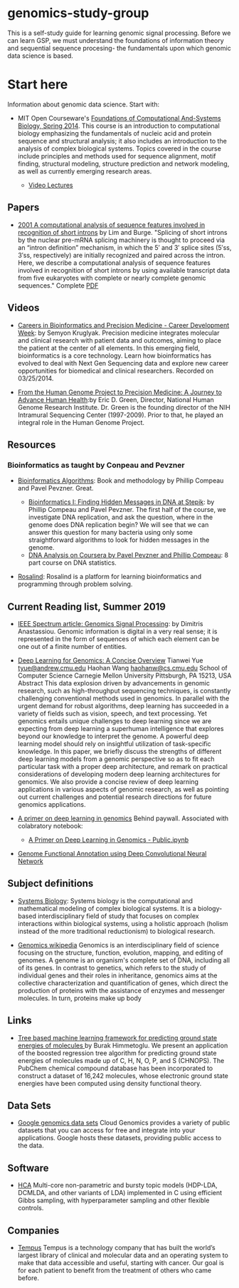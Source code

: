# genomics-study-group

This is a self-study guide for learning genomic signal processing. Before we can learn GSP, we must understand the foundations of information theory and sequential sequence procesing- the fundamentals upon which genomic data science is based.

# Start here
Information about genomic data science. Start with:
- MIT Open Courseware's [Foundations of Computational And-Systems Biology, Spring 2014](https://ocw.mit.edu/courses/biology/7-91j-foundations-of-computational-and-systems-biology-spring-2014/index.htm). 
This course is an introduction to computational biology emphasizing the fundamentals of nucleic acid and protein sequence and structural analysis; it also includes an introduction to the analysis of complex biological systems. Topics covered in the course include principles and methods used for sequence alignment, motif finding, structural modeling, structure prediction and network modeling, as well as currently emerging research areas.

  - [Video Lectures](https://ocw.mit.edu/courses/biology/7-91j-foundations-of-computational-and-systems-biology-spring-2014/video-lectures/)

## Papers
- [2001 A computational analysis of sequence features involved in recognition of short introns](https://www.pnas.org/content/98/20/11193) by Lim and Burge. "Splicing of short introns by the nuclear pre-mRNA splicing machinery is thought to proceed via an “intron definition” mechanism, in which the 5′ and 3′ splice sites (5′ss, 3′ss, respectively) are initially recognized and paired across the intron. Here, we describe a computational analysis of sequence features involved in recognition of short introns by using available transcript data from five eukaryotes with complete or nearly complete genomic sequences." Complete [PDF](https://www.pnas.org/content/pnas/98/20/11193.full.pdf)

## Videos
- [Careers in Bioinformatics and Precision Medicine - Career Development Week](https://youtu.be/UuSFWlohYEg): by Semyon Kruglyak. Precision medicine integrates molecular and clinical research with patient data and outcomes, aiming to place the patient at the center of all elements. In this emerging field, bioinformatics is a core technology. Learn how bioinformatics has evolved to deal with Next Gen Sequencing data and explore new career opportunities for biomedical and clinical researchers. Recorded on 03/25/2014.

- [From the Human Genome Project to Precision Medicine: A Journey to Advance Human Health](https://www.youtube.com/watch?v=M9OGNXwCq3c):by Eric D. Green, Director, National Human Genome Research Institute. Dr. Green is the founding director of the NIH Intramural Sequencing Center (1997-2009). Prior to that, he played an integral role in the Human Genome Project.


## Resources

### Bioinformatics as taught by Conpeau and Pevzner

- [Bioinformatics Algorithms](https://www.bioinformaticsalgorithms.org/): Book and methodology by Phillip Compeau and Pavel Pevzner. Great.
   - [Bioinformatics I: Finding Hidden Messages in DNA at Stepik](https://stepik.org/course/55929/promo#toc): by Phillip Compeau and Pavel Pevzner. The first half of the course, we investigate DNA replication, and ask the question, where in the genome does DNA replication begin? We will see that we can answer this question for many bacteria using only some straightforward algorithms to look for hidden messages in the genome.
   - [DNA Analysis on Coursera by Pavel Pevzner and Phillip Compeau](https://www.coursera.org/learn/dna-analysis): 8 part course on DNA statistics.
  

- [Rosalind](http://rosalind.info/problems/locations): Rosalind is a platform for learning bioinformatics and programming through problem solving.

## Current Reading list, Summer 2019

- [IEEE Spectrum article: Genomics Signal Processing](https://pdfs.semanticscholar.org/eb87/1f4b1840e9357a78df2a1809161dbbee4796.pdf): 
by Dimitris Anastassiou. Genomic information is digital in a very real sense; it is
represented in the form of sequences of which each element
can be one out of a finite number of entities. 

- [Deep Learning for Genomics: A Concise Overview](https://arxiv.org/pdf/1802.00810.pdf) Tianwei Yue tyue@andrew.cmu.edu
Haohan Wang haohanw@cs.cmu.edu
School of Computer Science
Carnegie Mellon University
Pittsburgh, PA 15213, USA
Abstract
This data explosion driven by advancements in genomic research, such as high-throughput
sequencing techniques, is constantly challenging conventional methods used in genomics.
In parallel with the urgent demand for robust algorithms, deep learning has succeeded
in a variety of fields such as vision, speech, and text processing. Yet genomics entails
unique challenges to deep learning since we are expecting from deep learning a superhuman
intelligence that explores beyond our knowledge to interpret the genome. A powerful deep
learning model should rely on insightful utilization of task-specific knowledge. In this
paper, we briefly discuss the strengths of different deep learning models from a genomic
perspective so as to fit each particular task with a proper deep architecture, and remark on
practical considerations of developing modern deep learning architectures for genomics. We
also provide a concise review of deep learning applications in various aspects of genomic
research, as well as pointing out current challenges and potential research directions for
future genomics applications.


- [A primer on deep learning in genomics](https://www.nature.com/articles/s41588-018-0295-5.epdf?no_publisher_access=1&r3_referer=nature) Behind paywall. Associated with colabratory notebook:
  - [A Primer on Deep Learning in Genomics - Public.ipynb](https://colab.research.google.com/drive/17E4h5aAOioh5DiTo7MZg4hpL6Z_0FyWr#scrollTo=eiiwjw4yhX0P)

- [Genome Functional Annotation using Deep Convolutional
Neural Network](https://www.biorxiv.org/content/biorxiv/early/2018/05/25/330308.full.pdf)

## Subject definitions

- [Systems Biology](https://en.wikipedia.org/wiki/Systems_biology): Systems biology is the computational and mathematical modeling of complex biological systems. It is a biology-based interdisciplinary field of study that focuses on complex interactions within biological systems, using a holistic approach (holism instead of the more traditional reductionism) to biological research.

- [Genomics wikipedia](https://en.wikipedia.org/wiki/Genomics) Genomics is an interdisciplinary field of science focusing on the structure, function, evolution, mapping, and editing of genomes. A genome is an organism's complete set of DNA, including all of its genes. In contrast to genetics, which refers to the study of individual genes and their roles in inheritance, genomics aims at the collective characterization and quantification of genes, which direct the production of proteins with the assistance of enzymes and messenger molecules. In turn, proteins make up body 

## Links
- [Tree based machine learning framework for predicting ground state energies of molecules ](https://arxiv.org/abs/1609.07124) 
by Burak Himmetoglu.  We present an application of the boosted regression tree algorithm for predicting ground state energies of molecules made up of C, H, N, O, P, and S (CHNOPS). The PubChem chemical compound database has been incorporated to construct a dataset of 16,242 molecules, whose electronic ground state energies have been computed using density functional theory.

## Data Sets
- [Google genomics data sets](https://cloud.google.com/genomics/docs/public-datasets/) Cloud Genomics provides a variety of public datasets that you can access for free and integrate into your applications. Google hosts these datasets, providing public access to the data.

## Software
- [HCA](https://mloss.org/software/title/?page=11) Multi-core non-parametric and bursty topic models (HDP-LDA, DCMLDA, and other variants of LDA) implemented in C using efficient Gibbs sampling, with hyperparameter sampling and other flexible controls.

## Companies

- [Tempus](https://www.tempus.com/) Tempus is a technology company that has built the world’s largest library of clinical and molecular data and an operating system to make that data accessible and useful, starting with cancer. Our goal is for each patient to benefit from the treatment of others who came before.
